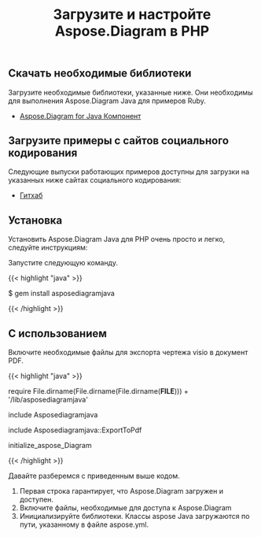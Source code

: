 ﻿---
title: Загрузите и настройте Aspose.Diagram в PHP
type: docs
weight: 10
url: /ru/java/download-and-configure-aspose-diagram-in-php/
---
## **Скачать необходимые библиотеки**
Загрузите необходимые библиотеки, указанные ниже. Они необходимы для выполнения Aspose.Diagram Java для примеров Ruby.

- [Aspose.Diagram for Java Компонент](https://repository.aspose.com/webapp/#/artifacts/browse/tree/General/repo/com/aspose/aspose-diagram)
## **Загрузите примеры с сайтов социального кодирования**
Следующие выпуски работающих примеров доступны для загрузки на указанных ниже сайтах социального кодирования:

- [Гитхаб](https://github.com/asposediagram/Aspose.Diagram-for-Java/tree/master/Plugins/Aspose_Diagram_Java_for_PHP)
## **Установка**
Установить Aspose.Diagram Java для PHP очень просто и легко, следуйте инструкциям:

Запустите следующую команду.

{{< highlight "java" >}}

 $ gem install asposediagramjava

{{< /highlight >}}
## **С использованием**
Включите необходимые файлы для экспорта чертежа visio в документ PDF.

{{< highlight "java" >}}

 require File.dirname(File.dirname(File.dirname(__FILE__))) + '/lib/asposediagramjava'

include Asposediagramjava

include Asposediagramjava::ExportToPdf

initialize_aspose_Diagram

{{< /highlight >}}

Давайте разберемся с приведенным выше кодом.

1. Первая строка гарантирует, что Aspose.Diagram загружен и доступен.
1. Включите файлы, необходимые для доступа к Aspose.Diagram
1. Инициализируйте библиотеки. Классы aspose Java загружаются по пути, указанному в файле aspose.yml.
